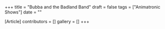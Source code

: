 +++
title = "Bubba and the Badland Band"
draft = false
tags = ["Animatronic Shows"]
date = ""

[Article]
contributors = []
gallery = []
+++